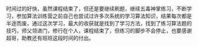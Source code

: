 时间过的好快，虽然课程结束了，但还是要继续刷题，继续五毒神掌练习，不断学习，参加算法训练营之前自己也尝试过许多次系统的学习算法知识，结果每次都是半途而废，通过这次学习，最大的收获就是找到了学习方法，找到了练习算法题的技巧，师父领进门，修行在个人，课程结束了，但练习的脚步不会停止，也要感谢超哥，助教还有班班这段时间的付出。

